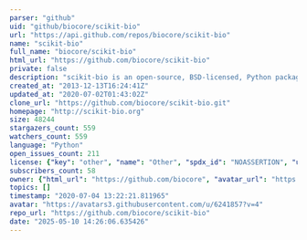 ```yaml
---
parser: "github"
uid: "github/biocore/scikit-bio"
url: "https://api.github.com/repos/biocore/scikit-bio"
name: "scikit-bio"
full_name: "biocore/scikit-bio"
html_url: "https://github.com/biocore/scikit-bio"
private: false
description: "scikit-bio is an open-source, BSD-licensed, Python package providing data structures, algorithms, and educational resources for bioinformatics."
created_at: "2013-12-13T16:24:41Z"
updated_at: "2020-07-02T01:43:02Z"
clone_url: "https://github.com/biocore/scikit-bio.git"
homepage: "http://scikit-bio.org"
size: 48244
stargazers_count: 559
watchers_count: 559
language: "Python"
open_issues_count: 211
license: {"key": "other", "name": "Other", "spdx_id": "NOASSERTION", "url": null, "node_id": "MDc6TGljZW5zZTA="}
subscribers_count: 58
owner: {"html_url": "https://github.com/biocore", "avatar_url": "https://avatars3.githubusercontent.com/u/6241857?v=4", "login": "biocore", "type": "Organization"}
topics: []
timestamp: "2020-07-04 13:22:21.811965"
avatar: "https://avatars3.githubusercontent.com/u/6241857?v=4"
repo_url: "https://github.com/biocore/scikit-bio"
date: "2025-05-10 14:26:06.635426"
---
```

